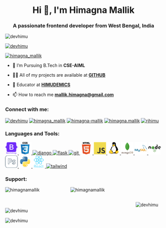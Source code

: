 <h1 align="center">Hi 👋, I'm Himagna Mallik</h1>
<h3 align="center">A passionate frontend developer from West Bengal, India</h3>

<p align="left"> <img src="https://komarev.com/ghpvc/?username=devhimu&label=Profile%20views&color=0e75b6&style=flat" alt="devhimu" /> </p>

<p align="left"> <a href="https://github.com/ryo-ma/github-profile-trophy"><img src="https://github-profile-trophy.vercel.app/?username=devhimu" alt="devhimu" /></a> </p>

<p align="left"> <a href="https://twitter.com/himagna_mallik" target="blank"><img src="https://img.shields.io/twitter/follow/himagna_mallik?logo=twitter&style=for-the-badge" alt="himagna_mallik" /></a> </p>

- 🔭 I’m Pursuing B.Tech in **CSE-AIML**

- 👨‍💻 All of my projects are available at [**GITHUB**](https://github.com/devhimu)

- 🏫 Educator at [**HIMUDEMICS**](https://youtube.com/@himudemics)

- 📫 How to reach me **mallik.himagna@gmail.com**

<h3 align="left">Connect with me:</h3>
<p align="left">
<a href="https://dev.to/devhimu" target="blank"><img align="center" src="https://raw.githubusercontent.com/rahuldkjain/github-profile-readme-generator/master/src/images/icons/Social/devto.svg" alt="devhimu" height="30" width="40" /></a>
<a href="https://twitter.com/himagna_mallik" target="blank"><img align="center" src="https://raw.githubusercontent.com/rahuldkjain/github-profile-readme-generator/master/src/images/icons/Social/twitter.svg" alt="himagna_mallik" height="30" width="40" /></a>
<a href="https://linkedin.com/in/himagna-mallik" target="blank"><img align="center" src="https://raw.githubusercontent.com/rahuldkjain/github-profile-readme-generator/master/src/images/icons/Social/linked-in-alt.svg" alt="himagna-mallik" height="30" width="40" /></a>
<a href="https://instagram.com/himagna.mallik" target="blank"><img align="center" src="https://raw.githubusercontent.com/rahuldkjain/github-profile-readme-generator/master/src/images/icons/Social/instagram.svg" alt="himagna.mallik" height="30" width="40" /></a>
<a href="https://www.youtube.com/@rjhimuorg" target="blank"><img align="center" src="https://raw.githubusercontent.com/rahuldkjain/github-profile-readme-generator/master/src/images/icons/Social/youtube.svg" alt="rjhimu" height="30" width="40" /></a>
</p>

<h3 align="left">Languages and Tools:</h3>
<p align="left"> <a href="https://getbootstrap.com" target="_blank" rel="noreferrer"> <img src="https://raw.githubusercontent.com/devicons/devicon/master/icons/bootstrap/bootstrap-plain-wordmark.svg" alt="bootstrap" width="40" height="40"/> </a> <a href="https://www.w3schools.com/css/" target="_blank" rel="noreferrer"> <img src="https://raw.githubusercontent.com/devicons/devicon/master/icons/css3/css3-original-wordmark.svg" alt="css3" width="40" height="40"/> </a> <a href="https://www.djangoproject.com/" target="_blank" rel="noreferrer"> <img src="https://cdn.worldvectorlogo.com/logos/django.svg" alt="django" width="40" height="40"/> </a> <a href="https://flask.palletsprojects.com/" target="_blank" rel="noreferrer"> <img src="https://www.vectorlogo.zone/logos/pocoo_flask/pocoo_flask-icon.svg" alt="flask" width="40" height="40"/> </a> <a href="https://git-scm.com/" target="_blank" rel="noreferrer"> <img src="https://www.vectorlogo.zone/logos/git-scm/git-scm-icon.svg" alt="git" width="40" height="40"/> </a> <a href="https://www.w3.org/html/" target="_blank" rel="noreferrer"> <img src="https://raw.githubusercontent.com/devicons/devicon/master/icons/html5/html5-original-wordmark.svg" alt="html5" width="40" height="40"/> </a> <a href="https://developer.mozilla.org/en-US/docs/Web/JavaScript" target="_blank" rel="noreferrer"> <img src="https://raw.githubusercontent.com/devicons/devicon/master/icons/javascript/javascript-original.svg" alt="javascript" width="40" height="40"/> </a> <a href="https://www.linux.org/" target="_blank" rel="noreferrer"> <img src="https://raw.githubusercontent.com/devicons/devicon/master/icons/linux/linux-original.svg" alt="linux" width="40" height="40"/> </a> <a href="https://www.mongodb.com/" target="_blank" rel="noreferrer"> <img src="https://raw.githubusercontent.com/devicons/devicon/master/icons/mongodb/mongodb-original-wordmark.svg" alt="mongodb" width="40" height="40"/> </a> <a href="https://www.mysql.com/" target="_blank" rel="noreferrer"> <img src="https://raw.githubusercontent.com/devicons/devicon/master/icons/mysql/mysql-original-wordmark.svg" alt="mysql" width="40" height="40"/> </a> <a href="https://nodejs.org" target="_blank" rel="noreferrer"> <img src="https://raw.githubusercontent.com/devicons/devicon/master/icons/nodejs/nodejs-original-wordmark.svg" alt="nodejs" width="40" height="40"/> </a> <a href="https://www.photoshop.com/en" target="_blank" rel="noreferrer"> <img src="https://raw.githubusercontent.com/devicons/devicon/master/icons/photoshop/photoshop-line.svg" alt="photoshop" width="40" height="40"/> </a> <a href="https://www.python.org" target="_blank" rel="noreferrer"> <img src="https://raw.githubusercontent.com/devicons/devicon/master/icons/python/python-original.svg" alt="python" width="40" height="40"/> </a> <a href="https://reactjs.org/" target="_blank" rel="noreferrer"> <img src="https://raw.githubusercontent.com/devicons/devicon/master/icons/react/react-original-wordmark.svg" alt="react" width="40" height="40"/> </a> <a href="https://tailwindcss.com/" target="_blank" rel="noreferrer"> <img src="https://www.vectorlogo.zone/logos/tailwindcss/tailwindcss-icon.svg" alt="tailwind" width="40" height="40"/> </a> </p>

<h3 align="left">Support:</h3>
<p><a href="https://www.buymeacoffee.com/himagnamallik"> <img align="left" src="https://cdn.buymeacoffee.com/buttons/v2/default-yellow.png" height="50" width="210" alt="himagnamallik" /></a><a href="https://ko-fi.com/himagnamallik"> <img align="left" src="https://cdn.ko-fi.com/cdn/kofi3.png?v=3" height="50" width="210" alt="himagnamallik" /></a></p><br><br>

<p><img align="left" src="https://github-readme-stats.vercel.app/api/top-langs?username=devhimu&show_icons=true&locale=en&layout=compact" alt="devhimu" /></p>

<p>&nbsp;<img align="center" src="https://github-readme-stats.vercel.app/api?username=devhimu&show_icons=true&locale=en" alt="devhimu" /></p>

<p><img align="center" src="https://github-readme-streak-stats.herokuapp.com/?user=devhimu&" alt="devhimu" /></p>
